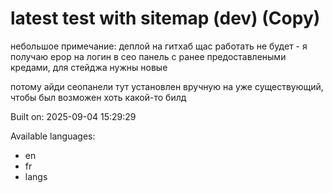 # latest test with sitemap (dev) (Copy)

небольшое примечание: деплой на гитхаб щас работать не будет - я получаю ерор на логин в сео панель с ранее предоставлеными кредами, для стейджа нужны новые 

потому айди сеопанели тут установлен вручную на уже существующий, чтобы был возможен хоть какой-то билд

Built on: 2025-09-04 15:29:29

Available languages:
- en
- fr
- langs
